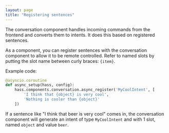 ```yaml
---
layout: page
title: "Registering sentences"
---
```


The conversation component handles incoming commands from the frontend and converts them to intents. It does this based on registered sentences.

As a component, you can register sentences with the conversation component to allow it to be remote controlled. Refer to named slots by putting the slot name between curly braces: `{item}`.

Example code:

```python
@asyncio.coroutine
def async_setup(hass, config):
    hass.components.conversation.async_register('MyCoolIntent', [
        'I think that {object} is very cool',
        'Nothing is cooler than {object}'
    ])
```

If a sentence like "I think that beer is very cool" comes in, the conversation component will generate an intent of type `MyCoolIntent` and with 1 slot, named `object` and value `beer`.
